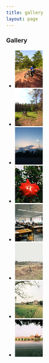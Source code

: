 ```yaml
---
title: gallery
layout: page
---
```

### Gallery

<div class="highslide-gallery">

*   [
		![](highslide/images/thumbs/IMG_0669.JPG)
	](highslide/images/large/IMG_0669.JPG)
*   [
		![](highslide/images/thumbs/IMG_0686.JPG)
	](highslide/images/large/IMG_0686.JPG)
*   [
		![](highslide/images/thumbs/IMG_0694.JPG)
	](highslide/images/large/IMG_0694.JPG)
*   [
		![](highslide/images/thumbs/IMG_0428.34230F785AAE19875C3FD3AB8735EC620.JPG)
	](highslide/images/large/IMG_0428.34230F785AAE19875C3FD3AB8735EC620.JPG)
*   [
		![](highslide/images/thumbs/IMG_0434.3B3E9A153299A98EC0F9AEF1B84BD6CC0.JPG)
	](highslide/images/large/IMG_0434.3B3E9A153299A98EC0F9AEF1B84BD6CC0.JPG)
*   [
		![](highslide/images/thumbs/IMG_0423.3B4F701B452970529E2BE6B7BDB798B20.JPG)
	](highslide/images/large/IMG_0423.3B4F701B452970529E2BE6B7BDB798B20.JPG)
*   [
		![](highslide/images/thumbs/IMG_0424.CA160D30D83907C1C6827FEBC1D6DC4F0.JPG)
	](highslide/images/large/IMG_0424.CA160D30D83907C1C6827FEBC1D6DC4F0.JPG)
*   [
		![](highslide/images/thumbs/IMG_0399.5E1326BB403589A47CF3AB7A4B48414C0.JPG)
	](highslide/images/large/IMG_0399.5E1326BB403589A47CF3AB7A4B48414C0.JPG)
	<div style="clear:both"></div>
</div>
